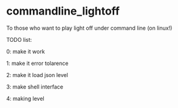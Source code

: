 # commandline_lightoff
To those who want to play light off under command line (on linux!)

TODO list:

0: make it work 

1: make it error tolarence

2: make it load json level

3: make shell interface

4: making level
